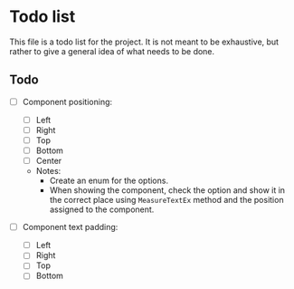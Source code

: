 # Todo list

This file is a todo list for the project. It is not meant to be exhaustive, but
rather to give a general idea of what needs to be done.

## Todo

- [ ] Component positioning:
  - [ ] Left
  - [ ] Right
  - [ ] Top
  - [ ] Bottom
  - [ ] Center
  - Notes:
    - Create an enum for the options.
    - When showing the component, check the option and show it in the correct
      place using `MeasureTextEx` method and the position assigned to the component.

- [ ] Component text padding:
  - [ ] Left
  - [ ] Right
  - [ ] Top
  - [ ] Bottom
